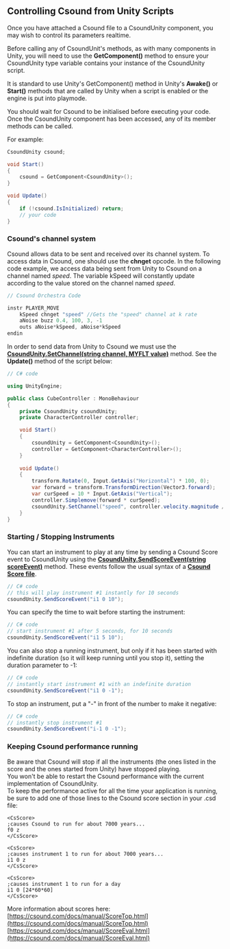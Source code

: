 ## Controlling Csound from Unity Scripts ##

Once you have attached a Csound file to a CsoundUnity component, you may wish to control its parameters realtime.  

Before calling any of CsoundUnit's methods, as with many components in Unity, you will need to use the **GetComponent()** method to ensure your CsoundUnity type variable contains your instance of the CsoundUnity script.

It is standard to use Unity's GetComponent() method in Unity's **Awake()** or **Start()** methods that are called by Unity when a script is enabled or the engine is put into playmode.

You should wait for Csound to be initialised before executing your code. Once the CsoundUnity component has been accessed, any of its member methods can be called. 

For example:

```cs
CsoundUnity csound;

void Start()
{
	csound = GetComponent<CsoundUnity>();        
}

void Update()
{
	if (!csound.IsInitialized) return;
	// your code
}
```
<!--
```cs
CsoundUnity csound;

IEnumerator Start()
{
	csound = GetComponent<CsoundUnity>();
	while (!csound.IsInitialized)
	{
		yield return null;
	}
	
	// your code
}

// Update is called once per frame
void Update()
{
	if (!csound.IsInitialized) return;
	// your code
}
```

```cs
CsoundUnity csound;
private bool initialized;

private void Start()
{
	csound = GetComponent<CsoundUnity>();
	csound.OnCsoundInitialized += OnCsoundInitialized;
}

private void OnCsoundInitialized()
{
	initialized = true;
	Debug.Log("Csound initialised!");
	
	// your code
}

// Update is called once per frame
void Update()
{
	if (!initialized) return;

	// your code
}
```
-->
<a name="csound-s-channel-system"></a>
### Csound's channel system ###
 
 Csound allows data to be sent and received over its channel system. To access data in Csound, one should use the **chnget** opcode. In the following code example, we access data being sent from Unity to Csound on a channel named *speed*. The variable kSpeed will constantly update according to the value stored on the channel named *speed*. 
<!--
<img src="http://rorywalsh.github.io/CsoundUnity/images/chnget.png" alt="chnget"/>
-->
```cs
// Csound Orchestra Code

instr PLAYER_MOVE
	kSpeed chnget "speed" //Gets the "speed" channel at k rate
	aNoise buzz 0.4, 100, 3, -1
	outs aNoise*kSpeed, aNoise*kSpeed 
endin

```
In order to send data from Unity to Csound we must use the [**CsoundUnity.SetChannel(string channel, MYFLT value)**](https://github.com/rorywalsh/CsoundUnity/blob/7f45fd3bfffa9f3d4760b0437d38de44b04a96e9/Runtime/CsoundUnity.cs#L812) method. 
See the **Update()** method of the script below:

```cs
// C# code

using UnityEngine;

public class CubeController : MonoBehaviour 
{
	private CsoundUnity csoundUnity;
	private CharacterController controller;

	void Start()
	{
		csoundUnity = GetComponent<CsoundUnity>();
		controller = GetComponent<CharacterController>();
	}
	
	void Update()
	{
		transform.Rotate(0, Input.GetAxis("Horizontal") * 100, 0);
		var forward = transform.TransformDirection(Vector3.forward);
		var curSpeed = 10 * Input.GetAxis("Vertical");
		controller.Simplemove(forward * curSpeed);
		csoundUnity.SetChannel("speed", controller.velocity.magnitude / 3f);
	}
}

```
<!--
Other examples:
```cs
// C# code
if (csoundUnity)
	csoundUnity.SetChannel("BPM", BPM);
```

```c
;csd file
kBPM = abs(chnget:k("BPM"))
```
-->
<a name="starting---stopping-instruments"></a>
### Starting / Stopping Instruments ###

You can start an instrument to play at any time by sending a Csound Score event to CsoundUnity using the [**CsoundUnity.SendScoreEvent(string scoreEvent)**](https://github.com/rorywalsh/CsoundUnity/blob/7f45fd3bfffa9f3d4760b0437d38de44b04a96e9/Runtime/CsoundUnity.cs#L493) method. These events follow the usual syntax of a **[Csound Score file](http://www.csounds.com/manual/html/ScoreTop.html)**.

```cs
// C# code
// this will play instrument #1 instantly for 10 seconds
csoundUnity.SendScoreEvent("i1 0 10");
```

You can specify the time to wait before starting the instrument:

```cs
// C# code
// start instrument #1 after 5 seconds, for 10 seconds
csoundUnity.SendScoreEvent("i1 5 10");
```

You can also stop a running instrument, but only if it has been started with indefinite duration (so it will keep running until you stop it), setting the duration parameter to -1:

```cs
// C# code
// instantly start instrument #1 with an indefinite duration
csoundUnity.SendScoreEvent("i1 0 -1");
```

To stop an instrument, put a "-" in front of the number to make it negative:

```cs
// C# code
// instantly stop instrument #1
csoundUnity.SendScoreEvent("i-1 0 -1");
```

<a name="keeping-csound-performance-running"></a>
### Keeping Csound performance running ###

Be aware that Csound will stop if all the instruments (the ones listed in the score and the ones started from Unity) have stopped playing.   
You won't be able to restart the Csound performance with the current implementation of CsoundUnity.  
To keep the performance active for all the time your application is running, be sure to add one of those lines to the Csound score section in your .csd file:

```csound
<CsScore>
;causes Csound to run for about 7000 years...
f0 z 
</CsScore>
```

```csound
<CsScore>
;causes instrument 1 to run for about 7000 years...
i1 0 z
</CsScore>
```

```csound
<CsScore>
;causes instrument 1 to run for a day
i1 0 [24*60*60]
</CsScore>
```

More information about scores here:  
[https://csound.com/docs/manual/ScoreTop.html](https://csound.com/docs/manual/ScoreTop.html)  
[https://csound.com/docs/manual/ScoreEval.html](https://csound.com/docs/manual/ScoreEval.html)